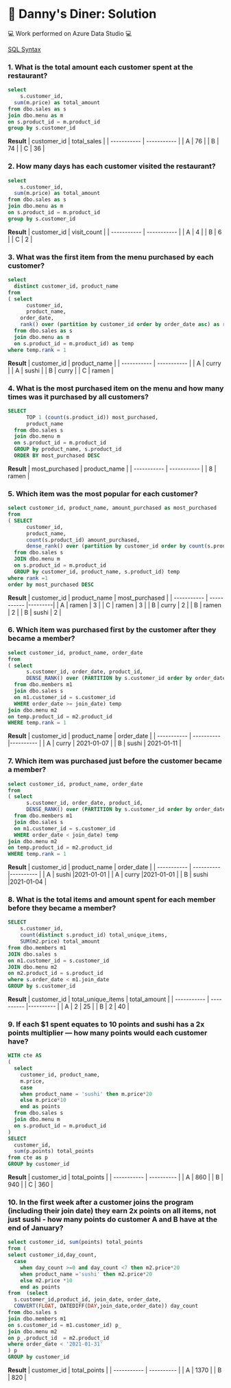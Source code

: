 # 🍜 Danny's Diner: Solution

💻 Work performed on Azure Data Studio 💻

[SQL Syntax](https://github.com/Chicong00/8-week-SQL-challenge/blob/1a29dcf3b6efb5973e5d0c1dff7b7168799889d5/Case%20Study%20%231%20-%20Danny's%20Diner/Danny's%20Dinner.sql)

### 1. What is the total amount each customer spent at the restaurant?
````sql
select 
	s.customer_id,
  sum(m.price) as total_amount
from dbo.sales as s 
join dbo.menu as m
on s.product_id = m.product_id
group by s.customer_id
````
**Result**
| customer_id | total_sales |
| ----------- | ----------- |
| A           | 76          |
| B           | 74          |
| C           | 36          |

### 2. How many days has each customer visited the restaurant?
````sql
select 
	s.customer_id,
  sum(m.price) as total_amount
from dbo.sales as s 
join dbo.menu as m
on s.product_id = m.product_id
group by s.customer_id
````
**Result**
| customer_id | visit_count |
| ----------- | ----------- |
| A           | 4          |
| B           | 6          |
| C           | 2          |

### 3. What was the first item from the menu purchased by each customer?
````sql
select 
  distinct customer_id, product_name 
from
( select
	  customer_id,
	  product_name,
    order_date,
    rank() over (partition by customer_id order by order_date asc) as rank
  from dbo.sales as s
  join dbo.menu as m 
  on s.product_id = m.product_id) as temp
where temp.rank = 1
````
**Result**
| customer_id | product_name | 
| ----------- | ----------- |
| A           | curry        | 
| A           | sushi        | 
| B           | curry        | 
| C           | ramen        |

### 4. What is the most purchased item on the menu and how many times was it purchased by all customers?
````sql
SELECT
      TOP 1 (count(s.product_id)) most_purchased,
      product_name
  from dbo.sales s 
  join dbo.menu m 
  on s.product_id = m.product_id
  GROUP by product_name, s.product_id
  ORDER BY most_purchased DESC
````
**Result**
| most_purchased | product_name | 
| ----------- | ----------- |
| 8       | ramen |
### 5. Which item was the most popular for each customer?
````sql
select customer_id, product_name, amount_purchased as most_purchased
from 
( SELECT
      customer_id,
      product_name,
      count(s.product_id) amount_purchased,
      dense_rank() over (partition by customer_id order by count(s.product_id) desc ) rank 
  from dbo.sales s 
  JOIN dbo.menu m 
  on s.product_id = m.product_id
  GROUP by customer_id, product_name, s.product_id) temp 
where rank =1 
order by most_purchased DESC
````
**Result**
| customer_id | product_name | most_purchased |
| ----------- | ----------- |---------|
| A | ramen | 3 |
| C | ramen | 3 |
| B | curry | 2 |
| B | ramen | 2 |
| B | sushi | 2 |
### 6. Which item was purchased first by the customer after they became a member?
````sql
select customer_id, product_name, order_date
from 
( select
      s.customer_id, order_date, product_id,
      DENSE_RANK() over (PARTITION by s.customer_id order by order_date asc) rank 
  from dbo.members m1 
  join dbo.sales s 
  on m1.customer_id = s.customer_id
  WHERE order_date >= join_date) temp 
join dbo.menu m2
on temp.product_id = m2.product_id
WHERE temp.rank = 1
````
**Result**
| customer_id | product_name  | order_date |
| ----------- | ---------- |----------  |
| A           | curry      | 2021-01-07 |
| B           |  sushi     | 2021-01-11 |
### 7. Which item was purchased just before the customer became a member?
````sql
select customer_id, product_name, order_date
from 
( select
      s.customer_id, order_date, product_id,
      DENSE_RANK() over (PARTITION by s.customer_id order by order_date desc) rank 
  from dbo.members m1 
  join dbo.sales s 
  on m1.customer_id = s.customer_id
  WHERE order_date < join_date) temp 
join dbo.menu m2
on temp.product_id = m2.product_id
WHERE temp.rank = 1
````
**Result**
| customer_id | product_name  | order_date |
| ----------- | ---------- |----------  |
| A           |   sushi        |2021-01-01 |
| A           |   curry        |2021-01-01 |
| B           |   sushi        |2021-01-04 |
### 8. What is the total items and amount spent for each member before they became a member?
````sql
SELECT
    s.customer_id,
    count(distinct s.product_id) total_unique_items,
    SUM(m2.price) total_amount 
from dbo.members m1
JOIN dbo.sales s 
on m1.customer_id = s.customer_id
JOIN dbo.menu m2
on m2.product_id = s.product_id
where s.order_date < m1.join_date
GROUP by s.customer_id
````
**Result**
| customer_id | total_unique_items | total_amount |
| ----------- | ---------- |----------  |
| A           | 2 |  25       |
| B           | 2 |  40       |
### 9. If each $1 spent equates to 10 points and sushi has a 2x points multiplier — how many points would each customer have?
````sql
WITH cte AS
(
  select 
    customer_id, product_name,
    m.price,
    case 
    when product_name = 'sushi' then m.price*20 
    else m.price*10
    end as points
  from dbo.sales s 
  join dbo.menu m 
  on s.product_id = m.product_id
)
SELECT 
  customer_id, 
  sum(p.points) total_points
from cte as p 
GROUP by customer_id
````
**Result**
| customer_id | total_points | 
| ----------- | ---------- |
| A           | 860 |
| B           | 940 |
| C           | 360 |
### 10. In the first week after a customer joins the program (including their join date) they earn 2x points on all items, not just sushi - how many points do customer A and B have at the end of January?
````sql
select customer_id, sum(points) total_points
from (
select customer_id,day_count,
  case 
    when day_count >=0 and day_count <7 then m2.price*20
    when product_name ='sushi' then m2.price*20
    else m2.price *10
    end as points 
from  (select 
  s.customer_id,product_id, join_date, order_date,
  CONVERT(FLOAT, DATEDIFF(DAY,join_date,order_date)) day_count
from dbo.sales s 
join dbo.members m1 
on s.customer_id = m1.customer_id) p_
join dbo.menu m2
on p_.product_id  = m2.product_id
where order_date < '2021-01-31'
) p
GROUP by customer_id
````
**Result**
| customer_id | total_points | 
| ----------- | ---------- |
| A           | 1370 |
| B           | 820 |
